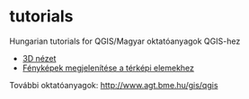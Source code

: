 # tutorials
Hungarian tutorials for QGIS/Magyar oktatóanyagok QGIS-hez

* [3D nézet](docs/3dview.rst)
* [Fényképek megjelenítése a térképi elemekhez](docs/foto.rst)

További oktatóanyagok:
http://www.agt.bme.hu/gis/qgis
